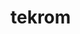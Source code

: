 # tekrom

<!-- +++link sonlarındaki html uzantılarının kaldırılması -->
<!-- google analitics eklenmesi

sitemap gerekiyorsa eklenmesi

seo ile ilgili bilgi ve geliştirme istenmeli

EKONOMİK YAŞAM için linkmi vermeli yoksa iframe mi kullanmalı?


kariyer alanında svg yükledim. 671 kb /297b

kariyer ve 404 linkkler eklenmeli -->